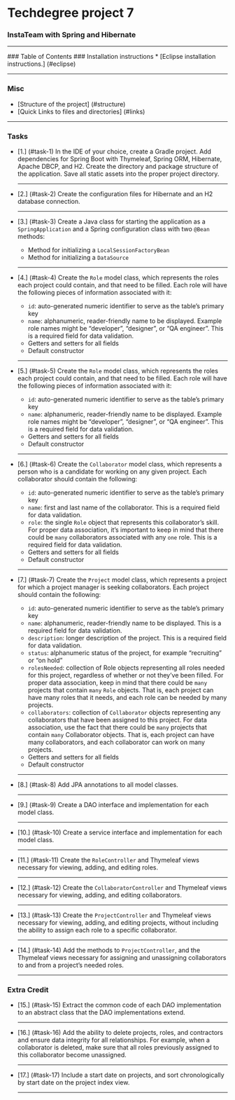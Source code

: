 # Techdegree project 7
### InstaTeam with Spring and Hibernate
<hr>
### Table of Contents
### Installation instructions
* [Eclipse installation instructions.] (#eclipse)

<hr>

### Misc
- [Structure of the project] (#structure)
- [Quick Links to files and directories] (#links)

<hr>

### Tasks
* [1.] (#task-1) 
    In the IDE of your choice, create a Gradle project. Add 
    dependencies for 
    Spring Boot with Thymeleaf, Spring ORM, Hibernate, Apache DBCP, and H2. 
    Create the directory and package structure of the application. Save all 
    static assets into the proper project directory.
    <hr>
* [2.] (#task-2) 
    Create the configuration files for Hibernate and an H2 database connection.
    <hr>
* [3.] (#task-3) 
    Create a Java class for starting the application as a `SpringApplication` 
    and a Spring configuration class with two `@Bean` methods:
    - Method for initializing a `LocalSessionFactoryBean`
    - Method for initializing a `DataSource`
    <hr>
* [4.] (#task-4) 
    Create the `Role` model class, which represents the roles each project could 
    contain, and that need to be filled. Each role will have the following 
    pieces of information associated with it:
    - `id`: auto-generated numeric identifier to serve as the table’s primary 
        key
    - `name`: alphanumeric, reader-friendly name to be displayed. Example 
        role names might be “developer”, “designer”, or “QA engineer”. 
        This is a required field for data validation.
    - Getters and setters for all fields
    - Default constructor

    <hr>
* [5.] (#task-5) 
    Create the `Role` model class, which represents the roles each project could 
    contain, and that need to be filled. Each role will have the following 
    pieces of information associated with it:
    - `id`: auto-generated numeric identifier to serve as the table’s primary 
        key
    - `name`: alphanumeric, reader-friendly name to be displayed. Example 
        role names might be “developer”, “designer”, or “QA engineer”. 
        This is a required field for data validation.
    - Getters and setters for all fields
    - Default constructor

    <hr>

* [6.] (#task-6) 
    Create the `Collaborator` model class, which represents a person who 
    is a candidate for working on any given project. Each collaborator 
    should contain the following:
    - `id`: auto-generated numeric identifier to serve as the table’s primary 
        key
    - `name`: first and last name of the collaborator. This is a required field 
        for data validation.
    - `role`: the single `Role` object that represents this collaborator’s skill. 
        For proper data association, it’s important to keep in mind that 
        there could be `many` collaborators associated with any `one` role. 
        This is a required field for data validation.
    - Getters and setters for all fields
    - Default constructor

    <hr>
* [7.] (#task-7) 
    Create the `Project` model class, which represents a project for which a 
    project manager is seeking collaborators. 
    Each project should contain the following:
    - `id`: auto-generated numeric identifier to serve as the table’s primary 
        key
    - `name`: alphanumeric, reader-friendly name to be displayed. 
        This is a required field for data validation.
    - `description`: longer description of the project. 
        This is a required field for data validation.
    - `status`: alphanumeric status of the project, 
        for example “recruiting” or “on hold”
    - `rolesNeeded`: collection of Role objects representing all 
        roles needed for this project, regardless of whether or not 
        they’ve been filled. For proper data association, keep 
        in mind that there could be `many` projects that contain `many` `Role` 
        objects. That is, each project can have many roles that 
        it needs, and each role can be needed by many projects.
    - `collaborators`: collection of `Collaborator` objects representing any 
        collaborators that have been assigned to this project. 
        For data association, use the fact that there could be `many` 
        projects that contain `many` Collaborator objects. 
        That is, each project can have many 
        collaborators, and each collaborator 
        can work on many projects.
    - Getters and setters for all fields
    - Default constructor

    <hr>
* [8.] (#task-8) 
    Add JPA annotations to all model classes.
    <hr>
* [9.] (#task-9) 
    Create a DAO interface and implementation for each model class.
    <hr>
* [10.] (#task-10) 
    Create a service interface and implementation for each model class. 
    <hr>
* [11.] (#task-11) 
    Create the `RoleController` and Thymeleaf views necessary for viewing, 
    adding, and editing roles.
    <hr>
* [12.] (#task-12) 
    Create the `CollaboratorController` and Thymeleaf views 
    necessary for viewing, 
    adding, and editing collaborators.
    <hr>
* [13.] (#task-13) 
    Create the `ProjectController` and Thymeleaf views necessary for viewing, 
    adding, and editing projects, without including the ability to 
    assign each role to a specific collaborator.
    <hr>
* [14.] (#task-14) 
    Add the methods to `ProjectController`, and the Thymeleaf views 
    necessary for assigning and unassigning collaborators to and from a 
    project’s needed roles.
    <hr>

### Extra Credit
* [15.] (#task-15) 
    Extract the common code of each DAO implementation to an abstract class 
    that the DAO implementations extend.
    <hr>
* [16.] (#task-16) 
    Add the ability to delete projects, roles, and contractors and 
    ensure data integrity for all relationships. 
    For example, when a collaborator is deleted, make sure that all 
    roles previously assigned to this collaborator become unassigned.
    <hr>
* [17.] (#task-17) 
    Include a start date on projects, and sort chronologically by start date on 
    the project index view.
    <hr>
